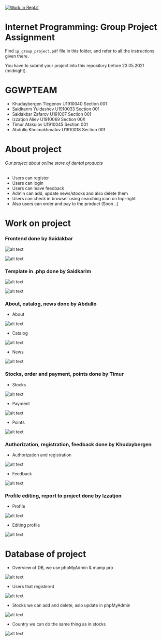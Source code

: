 [![Work in Repl.it](https://classroom.github.com/assets/work-in-replit-14baed9a392b3a25080506f3b7b6d57f295ec2978f6f33ec97e36a161684cbe9.svg)](https://classroom.github.com/online_ide?assignment_repo_id=423547&assignment_repo_type=GroupAssignmentRepo)
# Internet Programming: Group Project Assignment

Find `ip_group_project.pdf` file in this folder, and refer to all the instructions given there. 

You have to submit your project into this repository before 23.05.2021 (midnight).

# GGWPTEAM
* Khudaybergen Tlegenov U1910040 Section 001
* Saidkarim Yuldashev U1910033 Section 001
* Saidakbar Zafarov U191007 Section 001
* Izzatjon Aliev U1910069 Section 00X
* Timur Atakulov U1910045 Section 001
* Abdullo Kholmakhmatov U1910018 Section 001

# About project
###### Our project about online store of dental products
* Users can register
* Users can login
* Users can leave feedback
* Admin can add, update news/stocks and also delete them
* Users can check in browser using searching icon on top-right
* Also users can order and pay to the product (Soon...)

# Work on project
### Frontend done by Saidakbar

![alt text](https://i.ibb.co/N76hZjF/2021-05-22-19-37-08.png)

![alt text](https://i.ibb.co/xHXXmFw/2021-05-22-19-37-13.png)

### Template in .php done by Saidkarim

![alt text](https://i.ibb.co/9GL2yF8/2021-05-22-19-54-54.png)

![alt text](https://i.ibb.co/tcyvQrb/2021-05-22-19-55-01.png)

### About, catalog, news done by Abdullo
* About

![alt text](https://i.ibb.co/Ht0DvKw/2021-05-22-19-56-48.png)
* Catalog

![alt text](https://i.ibb.co/f2gwTvT/2021-05-22-19-57-08.png)
* News

![alt text](https://i.ibb.co/cYnGCKd/2021-05-22-19-57-22.png)

### Stocks, order and payment, points done by Timur
* Stocks

![alt text](https://i.ibb.co/r708Gxw/2021-05-22-20-02-12.png)
* Payment

![alt text](https://i.ibb.co/zPRynT8/2021-05-22-20-02-40.png)
* Points

![alt text](https://i.ibb.co/r73t14s/2021-05-22-20-02-47.png)

### Authorization, registration, feedback done by Khudaybergen
* Authorization and registration

![alt text](https://i.ibb.co/9sT7y9w/2021-05-22-20-04-42.png)
* Feedback

![alt text](https://i.ibb.co/QvPD342/2021-05-22-20-05-01.png)

### Profile editing, report to project done by Izzatjon
* Profile

![alt text](https://i.ibb.co/TKF8zPh/2021-05-22-20-06-40.png)
* Editing profile

![alt text](https://i.ibb.co/SKzYC5g/2021-05-22-20-07-03.png)


# Database of project
* Overview of DB, we use phpMyAdmin & mamp pro

![alt text](https://i.ibb.co/ZG3P2W3/2021-05-22-20-09-26.png)
* Users that registered

![alt text](https://i.ibb.co/qNPCwQr/2021-05-22-20-09-35.png)
* Stocks we can add and delete, aslo update in phpMyAdmin

![alt text](https://i.ibb.co/RC9qD6M/2021-05-22-20-10-10.png)
* Country we can do the same thing as in stocks

![alt text](https://i.ibb.co/Th1QPcj/2021-05-22-20-10-27.png)

